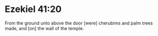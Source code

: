 # Ezekiel 41:20

From the ground unto above the door [were] cherubims and palm trees made, and [on] the wall of the temple.